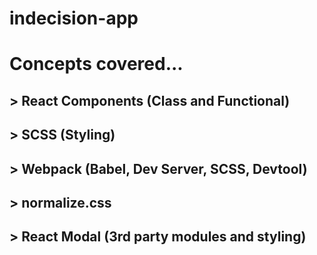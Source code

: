 # indecision-app

# Concepts covered...
## > React Components (Class and Functional)
## > SCSS (Styling)
## > Webpack (Babel, Dev Server, SCSS, Devtool)
## > normalize.css
## > React Modal (3rd party modules and styling)
